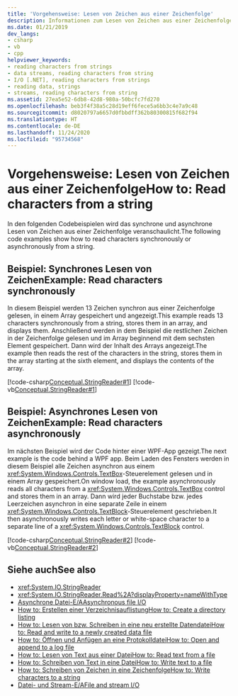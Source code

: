 ```yaml
---
title: 'Vorgehensweise: Lesen von Zeichen aus einer Zeichenfolge'
description: Informationen zum Lesen von Zeichen aus einer Zeichenfolge in .NET Hier finden Sie Beispiele für synchrone und asynchrone Lesevorgänge für Zeichen.
ms.date: 01/21/2019
dev_langs:
- csharp
- vb
- cpp
helpviewer_keywords:
- reading characters from strings
- data streams, reading characters from string
- I/O [.NET], reading characters from strings
- reading data, strings
- streams, reading characters from string
ms.assetid: 27ea5e52-6db8-42d8-980a-50bcfc7fd270
ms.openlocfilehash: beb3f4f38a5c28d19eff6fece5a6bb3c4e7a9c48
ms.sourcegitcommit: d8020797a6657d0fbbdff362b80300815f682f94
ms.translationtype: HT
ms.contentlocale: de-DE
ms.lasthandoff: 11/24/2020
ms.locfileid: "95734568"
---
```

# <a name="how-to-read-characters-from-a-string"></a><span data-ttu-id="b868b-104">Vorgehensweise: Lesen von Zeichen aus einer Zeichenfolge</span><span class="sxs-lookup"><span data-stu-id="b868b-104">How to: Read characters from a string</span></span>

<span data-ttu-id="b868b-105">In den folgenden Codebeispielen wird das synchrone und asynchrone Lesen von Zeichen aus einer Zeichenfolge veranschaulicht.</span><span class="sxs-lookup"><span data-stu-id="b868b-105">The following code examples show how to read characters synchronously or asynchronously from a string.</span></span>  
  
## <a name="example-read-characters-synchronously"></a><span data-ttu-id="b868b-106">Beispiel: Synchrones Lesen von Zeichen</span><span class="sxs-lookup"><span data-stu-id="b868b-106">Example: Read characters synchronously</span></span>

 <span data-ttu-id="b868b-107">In diesem Beispiel werden 13 Zeichen synchron aus einer Zeichenfolge gelesen, in einem Array gespeichert und angezeigt.</span><span class="sxs-lookup"><span data-stu-id="b868b-107">This example reads 13 characters synchronously from a string, stores them in an array, and displays them.</span></span> <span data-ttu-id="b868b-108">Anschließend werden in dem Beispiel die restlichen Zeichen in der Zeichenfolge gelesen und im Array beginnend mit dem sechsten Element gespeichert. Dann wird der Inhalt des Arrays angezeigt.</span><span class="sxs-lookup"><span data-stu-id="b868b-108">The example then reads the rest of the characters in the string, stores them in the array starting at the sixth element, and displays the contents of the array.</span></span>  
  
 [!code-csharp[Conceptual.StringReader#1](../../../samples/snippets/csharp/VS_Snippets_CLR/conceptual.stringreader/cs/source.cs#1)]
 [!code-vb[Conceptual.StringReader#1](../../../samples/snippets/visualbasic/VS_Snippets_CLR/conceptual.stringreader/vb/source.vb#1)]  
  
## <a name="example-read-characters-asynchronously"></a><span data-ttu-id="b868b-109">Beispiel: Asynchrones Lesen von Zeichen</span><span class="sxs-lookup"><span data-stu-id="b868b-109">Example: Read characters asynchronously</span></span>  

 <span data-ttu-id="b868b-110">Im nächsten Beispiel wird der Code hinter einer WPF-App gezeigt.</span><span class="sxs-lookup"><span data-stu-id="b868b-110">The next example is the code behind a WPF app.</span></span> <span data-ttu-id="b868b-111">Beim Laden des Fensters werden in diesem Beispiel alle Zeichen asynchron aus einem <xref:System.Windows.Controls.TextBox>-Steuerelement gelesen und in einem Array gespeichert.</span><span class="sxs-lookup"><span data-stu-id="b868b-111">On window load, the example asynchronously reads all characters from a <xref:System.Windows.Controls.TextBox> control and stores them in an array.</span></span> <span data-ttu-id="b868b-112">Dann wird jeder Buchstabe bzw. jedes Leerzeichen asynchron in eine separate Zeile in einem <xref:System.Windows.Controls.TextBlock>-Steuerelement geschrieben.</span><span class="sxs-lookup"><span data-stu-id="b868b-112">It then asynchronously writes each letter or white-space character to a separate line of a <xref:System.Windows.Controls.TextBlock> control.</span></span>  
  
 [!code-csharp[Conceptual.StringReader#2](../../../samples/snippets/csharp/VS_Snippets_Wpf/StringReaderWriter/MainWindow.xaml.cs)]
 [!code-vb[Conceptual.StringReader#2](../../../samples/snippets/visualbasic/VS_Snippets_Wpf/StringReaderWriter/MainWindow.xaml.vb)]  
  
## <a name="see-also"></a><span data-ttu-id="b868b-113">Siehe auch</span><span class="sxs-lookup"><span data-stu-id="b868b-113">See also</span></span>

- <xref:System.IO.StringReader>  
- <xref:System.IO.StringReader.Read%2A?displayProperty=nameWithType>  
- [<span data-ttu-id="b868b-114">Asynchrone Datei-E/A</span><span class="sxs-lookup"><span data-stu-id="b868b-114">Asynchronous file I/O</span></span>](asynchronous-file-i-o.md)  
- <span data-ttu-id="b868b-115">[How to: Erstellen einer Verzeichnisauflistung](/previous-versions/dotnet/netframework-4.0/5cf8zcfh(v=vs.100))</span><span class="sxs-lookup"><span data-stu-id="b868b-115">[How to: Create a directory listing](/previous-versions/dotnet/netframework-4.0/5cf8zcfh(v=vs.100))</span></span>  
- [<span data-ttu-id="b868b-116">How to: Lesen von bzw. Schreiben in eine neu erstellte Datendatei</span><span class="sxs-lookup"><span data-stu-id="b868b-116">How to: Read and write to a newly created data file</span></span>](how-to-read-and-write-to-a-newly-created-data-file.md)  
- [<span data-ttu-id="b868b-117">How to: Öffnen und Anfügen an eine Protokolldatei</span><span class="sxs-lookup"><span data-stu-id="b868b-117">How to: Open and append to a log file</span></span>](how-to-open-and-append-to-a-log-file.md)  
- [<span data-ttu-id="b868b-118">How to: Lesen von Text aus einer Datei</span><span class="sxs-lookup"><span data-stu-id="b868b-118">How to: Read text from a file</span></span>](how-to-read-text-from-a-file.md)  
- [<span data-ttu-id="b868b-119">How to: Schreiben von Text in eine Datei</span><span class="sxs-lookup"><span data-stu-id="b868b-119">How to: Write text to a file</span></span>](how-to-write-text-to-a-file.md)  
- [<span data-ttu-id="b868b-120">How to: Schreiben von Zeichen in eine Zeichenfolge</span><span class="sxs-lookup"><span data-stu-id="b868b-120">How to: Write characters to a string</span></span>](how-to-write-characters-to-a-string.md)  
- [<span data-ttu-id="b868b-121">Datei- und Stream-E/A</span><span class="sxs-lookup"><span data-stu-id="b868b-121">File and stream I/O</span></span>](index.md)
